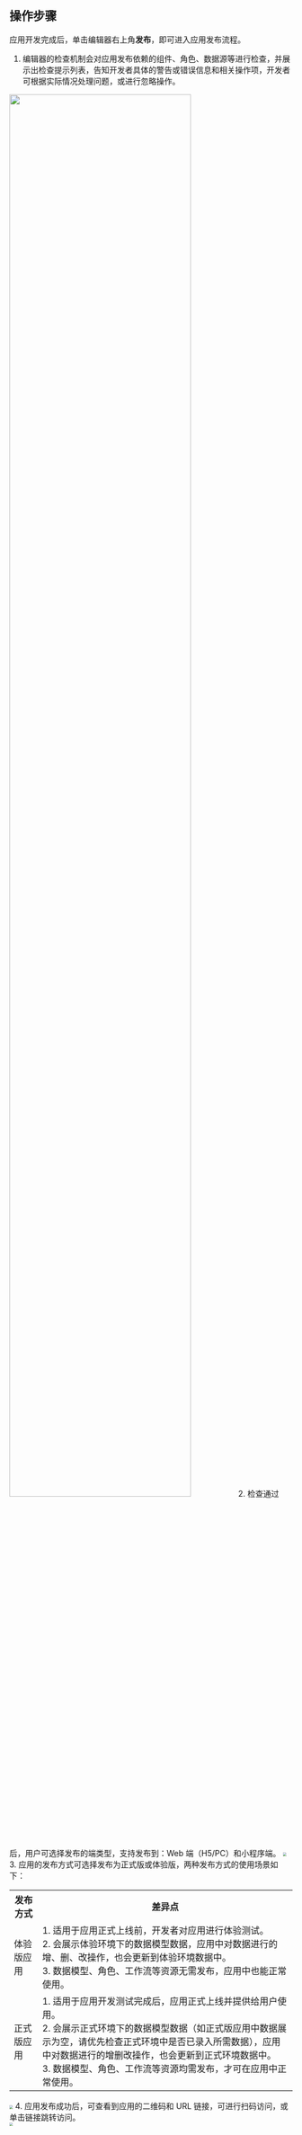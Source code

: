 ## 操作步骤
应用开发完成后，单击编辑器右上角**发布**，即可进入应用发布流程。
1. 编辑器的检查机制会对应用发布依赖的组件、角色、数据源等进行检查，并展示出检查提示列表，告知开发者具体的警告或错误信息和相关操作项，开发者可根据实际情况处理问题，或进行忽略操作。
<img style="width:80%; max-width: inherit;" src="https://qcloudimg.tencent-cloud.cn/raw/bbe4a7e0e0a1a74a536cfc9a42fcbe5b.png" />
2. 检查通过后，用户可选择发布的端类型，支持发布到：Web 端（H5/PC）和小程序端。
<img src="https://qcloudimg.tencent-cloud.cn/raw/226048751b53d8e888586d706b89bdce.png" style="zoom:40%;" />
3. 应用的发布方式可选择发布为正式版或体验版，两种发布方式的使用场景如下：
<table>
   <tr>
      <th width="10%" >发布方式</td>
      <th width="0%" >差异点</td>
   </tr>
   <tr>
<td>体验版应用</td>
<td>1. 适用于应用正式上线前，开发者对应用进行体验测试。<br>2. 会展示体验环境下的数据模型数据，应用中对数据进行的增、删、改操作，也会更新到体验环境数据中。<br>3. 数据模型、角色、工作流等资源无需发布，应用中也能正常使用。</td>
   </tr>
   <tr>
      <td>正式版应用</td>
      <td>1. 适用于应用开发测试完成后，应用正式上线并提供给用户使用。<br>2. 会展示正式环境下的数据模型数据（如正式版应用中数据展示为空，请优先检查正式环境中是否已录入所需数据），应用中对数据进行的增删改操作，也会更新到正式环境数据中。<br>3. 数据模型、角色、工作流等资源均需发布，才可在应用中正常使用。</td>
   </tr>
</table>
<img src="https://qcloudimg.tencent-cloud.cn/raw/34581b5cb29d10f5c4e9aa945104c4f7.png" style="zoom:40%;" />
4. 应用发布成功后，可查看到应用的二维码和 URL 链接，可进行扫码访问，或单击链接跳转访问。<br>
<img src="https://qcloudimg.tencent-cloud.cn/raw/6315ff23beda35327556c527827ae073.png" style="zoom:40%;" />

